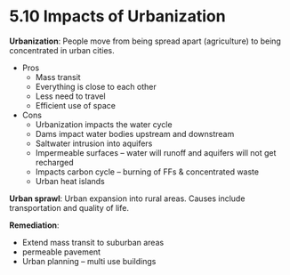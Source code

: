 # 5.10 Impacts of Urbanization
**Urbanization**: People move from being spread apart (agriculture) to being concentrated in urban cities. 
- Pros
	- Mass transit
	- Everything is close to each other
	- Less need to travel
	- Efficient use of space
- Cons
	- Urbanization impacts the water cycle
	- Dams impact water bodies upstream and downstream
	- Saltwater intrusion into aquifers
	- Impermeable surfaces – water will runoff and aquifers will not get recharged
	- Impacts carbon cycle – burning of FFs & concentrated waste
	- Urban heat islands

**Urban sprawl**: Urban expansion into rural areas. Causes include transportation and quality of life.

**Remediation**: 
- Extend mass transit to suburban areas
- permeable pavement
- Urban planning – multi use buildings